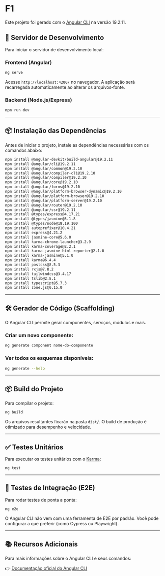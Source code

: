 # F1

Este projeto foi gerado com o [Angular CLI](https://github.com/angular/angular-cli) na versão 19.2.11.

## 🚀 Servidor de Desenvolvimento

Para iniciar o servidor de desenvolvimento local:

### Frontend (Angular)
```bash
ng serve
```

Acesse `http://localhost:4200/` no navegador. A aplicação será recarregada automaticamente ao alterar os arquivos-fonte.

### Backend (Node.js/Express)
```bash
npm run dev
```

---

## 📦 Instalação das Dependências

Antes de iniciar o projeto, instale as dependências necessárias com os comandos abaixo:

```bash
npm install @angular-devkit/build-angular@19.2.11
npm install @angular/cli@19.2.11
npm install @angular/common@19.2.10
npm install @angular/compiler-cli@19.2.10
npm install @angular/compiler@19.2.10
npm install @angular/core@19.2.10
npm install @angular/forms@19.2.10
npm install @angular/platform-browser-dynamic@19.2.10
npm install @angular/platform-browser@19.2.10
npm install @angular/platform-server@19.2.10
npm install @angular/router@19.2.10
npm install @angular/ssr@19.2.11
npm install @types/express@4.17.21
npm install @types/jasmine@5.1.8
npm install @types/node@18.19.100
npm install autoprefixer@10.4.21
npm install express@4.21.2
npm install jasmine-core@5.6.0
npm install karma-chrome-launcher@3.2.0
npm install karma-coverage@2.2.1
npm install karma-jasmine-html-reporter@2.1.0
npm install karma-jasmine@5.1.0
npm install karma@6.4.4
npm install postcss@8.5.3
npm install rxjs@7.8.2
npm install tailwindcss@3.4.17
npm install tslib@2.8.1
npm install typescript@5.7.3
npm install zone.js@0.15.0
```

---

## 🛠️ Gerador de Código (Scaffolding)

O Angular CLI permite gerar componentes, serviços, módulos e mais.

### Criar um novo componente:
```bash
ng generate component nome-do-componente
```

### Ver todos os esquemas disponíveis:
```bash
ng generate --help
```

---

## 📦 Build do Projeto

Para compilar o projeto:

```bash
ng build
```

Os arquivos resultantes ficarão na pasta `dist/`. O build de produção é otimizado para desempenho e velocidade.

---

## ✅ Testes Unitários

Para executar os testes unitários com o [Karma](https://karma-runner.github.io):

```bash
ng test
```

---

## 🧪 Testes de Integração (E2E)

Para rodar testes de ponta a ponta:

```bash
ng e2e
```

O Angular CLI não vem com uma ferramenta de E2E por padrão. Você pode configurar a que preferir (como Cypress ou Playwright).

---

## 📚 Recursos Adicionais

Para mais informações sobre o Angular CLI e seus comandos:

👉 [Documentação oficial do Angular CLI](https://angular.dev/tools/cli)
